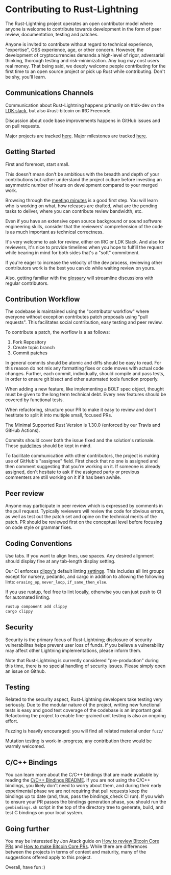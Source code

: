Contributing to Rust-Lightning
==============================

The Rust-Lightning project operates an open contributor model where anyone is
welcome to contribute towards development in the form of peer review, documentation,
testing and patches.

Anyone is invited to contribute without regard to technical experience, "expertise", OSS
experience, age, or other concern. However, the development of cryptocurrencies demands a
high-level of rigor, adversarial thinking, thorough testing and risk-minimization.
Any bug may cost users real money. That being said, we deeply welcome people contributing
for the first time to an open source project or pick up Rust while contributing. Don't be shy,
you'll learn.

Communications Channels
-----------------------

Communication about Rust-Lightning happens primarily on #ldk-dev on the
[LDK slack](http://www.lightningdevkit.org/), but also #rust-bitcoin on IRC Freenode.

Discussion about code base improvements happens in GitHub issues and on pull
requests.

Major projects are tracked [here](https://github.com/rust-bitcoin/rust-lightning/projects).
Major milestones are tracked [here](https://github.com/rust-bitcoin/rust-lightning/milestones?direction=asc&sort=title&state=open).

Getting Started
---------------

First and foremost, start small.

This doesn't mean don't be ambitious with the breadth and depth of your contributions but rather
understand the project culture before investing an asymmetric number of hours on
development compared to your merged work.

Browsing through the [meeting minutes](https://github.com/rust-bitcoin/rust-lightning/wiki/Meetings)
is a good first step. You will learn who is working on what, how releases are drafted, what are the
pending tasks to deliver, where you can contribute review bandwidth, etc.

Even if you have an extensive open source background or sound software engineering skills, consider
that the reviewers' comprehension of the code is as much important as technical correctness.

It's very welcome to ask for review, either on IRC or LDK Slack. And also for reviewers, it's nice
to provide timelines when you hope to fulfill the request while bearing in mind for both sides that's
a "soft" commitment.

If you're eager to increase the velocity of the dev process, reviewing other contributors work is
the best you can do while waiting review on yours.

Also, getting familiar with the [glossary](GLOSSARY.md) will streamline discussions with regular contributors.

Contribution Workflow
---------------------

The codebase is maintained using the "contributor workflow" where everyone
without exception contributes patch proposals using "pull requests". This
facilitates social contribution, easy testing and peer review.

To contribute a patch, the worflow is a as follows:

  1. Fork Repository
  2. Create topic branch
  3. Commit patches

In general commits should be atomic and diffs should be easy to read.
For this reason do not mix any formatting fixes or code moves with
actual code changes. Further, each commit, individually, should compile
and pass tests, in order to ensure git bisect and other automated tools
function properly.

When adding a new feature, like implementing a BOLT spec object, thought
must be given to the long term technical debt. Every new features should
be covered by functional tests.

When refactoring, structure your PR to make it easy to review and don't
hestitate to split it into multiple small, focused PRs.

The Minimal Supported Rust Version is 1.30.0 (enforced by our Travis and
GitHub Actions).

Commits should cover both the issue fixed and the solution's rationale.
These [guidelines](https://chris.beams.io/posts/git-commit/) should be kept in mind.

To facilitate communication with other contributors, the project is making use of
GitHub's "assignee" field. First check that no one is assigned and then comment
suggesting that you're working on it. If someone is already assigned, don't hesitate
to ask if the assigned party or previous commenters are still working on it if it has
been awhile.

Peer review
-----------

Anyone may participate in peer review which is expressed by comments in the pull
request. Typically reviewers will review the code for obvious errors, as well as
test out the patch set and opine on the technical merits of the patch. PR should
be reviewed first on the conceptual level before focusing on code style or grammar
fixes.

Coding Conventions
------------------

Use tabs. If you want to align lines, use spaces. Any desired alignment should
display fine at any tab-length display setting.

Our CI enforces [clippy's](https://github.com/rust-lang/rust-clippy) default linting
[settings](https://rust-lang.github.io/rust-clippy/rust-1.39.0/index.html).
This includes all lint groups except for nursery, pedantic, and cargo in addition to allowing the following lints:
`erasing_op`, `never_loop`, `if_same_then_else`.

If you use rustup, feel free to lint locally, otherwise you can just push to CI for automated linting.

```bash
rustup component add clippy
cargo clippy
```

Security
--------

Security is the primary focus of Rust-Lightning; disclosure of security vulnerabilites
helps prevent user loss of funds. If you believe a vulnerability may affect other Lightning
implementations, please inform them.

Note that Rust-Lightning is currently considered "pre-production" during this time, there
is no special handling of security issues. Please simply open an issue on Github.

Testing
-------

Related to the security aspect, Rust-Lightning developers take testing
very seriously. Due to the modular nature of the project, writing new functional
tests is easy and good test coverage of the codebase is an important goal. Refactoring
the project to enable fine-grained unit testing is also an ongoing effort.

Fuzzing is heavily encouraged: you will find all related material under `fuzz/`

Mutation testing is work-in-progress; any contribution there would be warmly welcomed.

C/C++ Bindings
--------------

You can learn more about the C/C++ bindings that are made available by reading the
[C/C++ Bindings README](lightning-c-bindings/README.md). If you are not using the C/C++ bindings,
you likely don't need to worry about them, and during their early experimental phase we are not
requiring that pull requests keep the bindings up to date (and, thus, pass the bindings_check CI
run). If you wish to ensure your PR passes the bindings generation phase, you should run the
`genbindings.sh` script in the top of the directory tree to generate, build, and test C bindings on
your local system.

Going further
-------------

You may be interested by Jon Atack guide on [How to review Bitcoin Core PRs](https://github.com/jonatack/bitcoin-development/blob/master/how-to-review-bitcoin-core-prs.md)
and [How to make Bitcoin Core PRs](https://github.com/jonatack/bitcoin-development/blob/master/how-to-make-bitcoin-core-prs.md).
While there are differences between the projects in terms of context and maturity, many
of the suggestions offered apply to this project.

Overall, have fun :)

